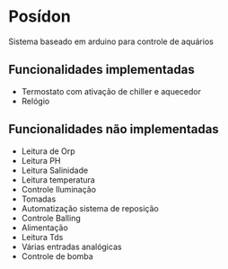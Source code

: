 Posídon
=======

Sistema baseado em arduino para controle de aquários

Funcionalidades implementadas
------

 - Termostato com ativação de chiller e aquecedor
 - Relógio


Funcionalidades não implementadas
------

 - Leitura de Orp
 - Leitura PH
 - Leitura Salinidade
 - Leitura temperatura
 - Controle Iluminação
 - Tomadas
 - Automatização sistema de reposição
 - Controle Balling
 - Alimentação
 - Leitura Tds
 - Várias entradas analógicas
 - Controle de bomba

